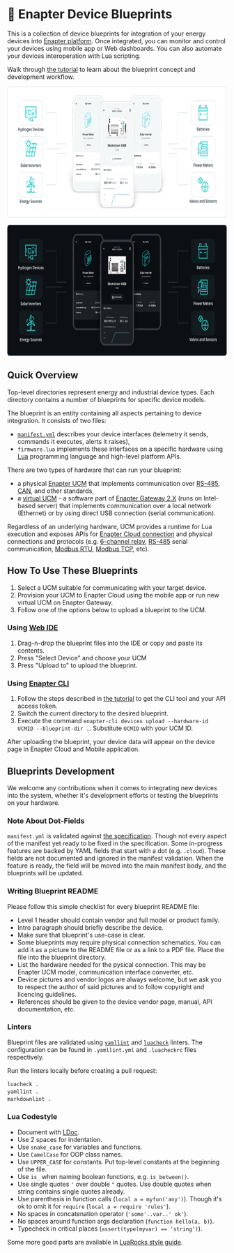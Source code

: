 # :blue_book: Enapter Device Blueprints

This is a collection of device blueprints for integration of your energy devices into [Enapter platform](https://developers.enapter.com). Once integrated, you can monitor and control your devices using mobile app or Web dashboards. You can also automate your devices interoperation with Lua scripting.

Walk through [the tutorial](https://developers.enapter.com/docs/) to learn about the blueprint concept and development workflow.

<p align="center"><img height="300" width="auto" src=".assets/intro-light.png#gh-light-mode-only"></p>
<p align="center"><img height="300" width="auto" src=".assets/intro-dark.png#gh-dark-mode-only"></p>

## Quick Overview

Top-level directories represent energy and industrial device types. Each directory contains a number of blueprints for specific device models.

The blueprint is an entity containing all aspects pertaining to device integration. It consists of two files:

- [`manifest.yml`](https://developers.enapter.com/docs/reference) describes your device interfaces (telemetry it sends, commands it executes, alerts it raises),
- `firmware.lua` implements these interfaces on a specific hardware using [Lua](https://www.lua.org) programming language and high-level platform APIs.

There are two types of hardware that can run your blueprint:

- a physical [Enapter UCM](https://handbook.enapter.com/modules/modules.html) that implements communication over [RS-485](https://handbook.enapter.com/modules/ENP-RS485/ENP-RS485.html), [CAN](https://handbook.enapter.com/modules/ENP-CAN/ENP-CAN.html), and other standards,
- a [virtual UCM](https://handbook.enapter.com/software/software.html#💎-virtual-ucm) - a software part of [Enapter Gateway 2.X](https://handbook.enapter.com/software/software.html#📡-enapter-gateway) (runs on Intel-based server) that implements communication over a local network (Ethernet) or by using direct USB connection (serial communication).

Regardless of an underlying hardware, UCM provides a runtime for Lua execution and exposes APIs for [Enapter Cloud connection](https://developers.enapter.com/docs/reference/ucm/enapter) and physical connections and protocols (e.g. [6-channel relay](https://developers.enapter.com/docs/reference/ucm/rl6), [RS-485](https://developers.enapter.com/docs/reference/ucm/rs485) serial communication, [Modbus RTU](https://developers.enapter.com/docs/reference/ucm/modbus), [Modbus TCP](https://developers.enapter.com/docs/reference/vucm/modbustcp), etc).

## How To Use These Blueprints

1. Select a UCM suitable for communicating with your target device.
2. Provision your UCM to Enapter Cloud using the mobile app or run new virtual UCM on Enapter Gateway.
3. Follow one of the options below to upload a blueprint to the UCM.

### Using [Web IDE](https://developers.enapter.com/docs/tutorial/what-you-need/#web-ide)

1. Drag-n-drop the blueprint files into the IDE or copy and paste its contents.
2. Press "Select Device" and choose your UCM
3. Press "Upload to" to upload the blueprint.

### Using [Enapter CLI](https://developers.enapter.com/docs/tutorial/what-you-need/#command-line-interface)

1. Follow the steps described in [the tutorial](https://developers.enapter.com/docs/tutorial/what-you-need/#command-line-interface) to get the CLI tool and your API access token.
2. Switch the current directory to the desired blueprint.
3. Execute the command `enapter-cli devices upload --hardware-id UCMID --blueprint-dir .`. Substitute `UCMID` with your UCM ID. 

After uploading the blueprint, your device data will appear on the device page in Enapter Cloud and Mobile application.

## Blueprints Development

We welcome any contributions when it comes to integrating new devices into the system, whether it's development efforts or testing the blueprints on your hardware.

### Note About Dot-Fields

`manifest.yml` is validated against [the specification](https://cloud.enapter.com/schemas/json-schemas/blueprints/device/v1/schema.json). Though not every aspect of the manifest yet ready to be fixed in the specification. Some in-progress features are backed by YAML fields that start with a dot (e.g. `.cloud`). These fields are not documented and ignored in the manifest validation. When the feature is ready, the field will be moved into the main manifest body, and the blueprints will be updated.

### Writing Blueprint README

Please follow this simple checklist for every blueprint README file:

- Level 1 header should contain vendor and full model or product family.
- Intro paragraph should briefly describe the device.
- Make sure that blueprint's use-case is clear.
- Some blueprints may require physical connection schematics. You can add it as a picture to the README file or as a link to a PDF file. Place the file into the blueprint directory.
- List the hardware needed for the pysical connection. This may be Enapter UCM model, communication interface converter, etc.
- Device pictures and vendor logos are always welcome, but we ask you to respect the author of said pictures and to follow copyright and licencing guidelines.
- References should be given to the device vendor page, manual, API documentation, etc.

### Linters

Blueprint files are validated using [`yamllint`](https://yamllint.readthedocs.io/en/stable/) and [`luacheck`](https://luacheck.readthedocs.io/en/stable/) linters. The configuration can be found in `.yamllint.yml` and `.luacheckrc` files respectively.

Run the linters locally before creating a pull request:

```bash
luacheck .
yamllint .
markdownlint .
```

### Lua Codestyle

- Document with [LDoc](https://stevedonovan.github.io/ldoc/).
- Use 2 spaces for indentation.
- Use `snake_case` for variables and functions.
- Use `CamelCase` for OOP class names.
- Use `UPPER_CASE` for constants. Put top-level constants at the beginning of the file.
- Use `is_` when naming boolean functions, e.g. `is_between()`.
- Use single quotes `'` over double `"` quotes. Use double quotes when string contains single quotes already.
- Use parenthesis in function calls (`local a = myfun('any')`). Though it's ok to omit it for `require` (`local a = require 'rules'`).
- No spaces in concatenation operator (`'some'..var..' ok'`).
- No spaces around function args declaration (`function hello(a, b)`).
- Typecheck in critical places (`assert(type(myvar) == 'string')`).

Some more good parts are available in [LuaRocks style guide](https://github.com/luarocks/lua-style-guide).
